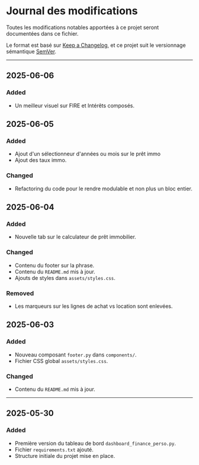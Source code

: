 # Journal des modifications

Toutes les modifications notables apportées à ce projet seront documentées dans ce fichier.

Le format est basé sur [Keep a Changelog](https://keepachangelog.com/fr/1.0.0/), et ce projet suit le versionnage sémantique [SemVer](https://semver.org/lang/fr/).

---

## 2025-06-06

### Added

- Un meilleur visuel sur FIRE et Intérêts composés.

## 2025-06-05

### Added

- Ajout d'un sélectionneur d'années ou mois sur le prêt immo
- Ajout des taux immo.

### Changed

- Refactoring du code pour le rendre modulable et non plus un bloc entier.

## 2025-06-04

### Added

- Nouvelle tab sur le calculateur de prêt immobilier.

### Changed

- Contenu du footer sur la phrase.
- Contenu du `README.md` mis à jour.
- Ajouts de styles dans `assets/styles.css`.

### Removed

- Les marqueurs sur les lignes de achat vs location sont enlevées.

## 2025-06-03

### Added

- Nouveau composant `footer.py` dans `components/`.
- Fichier CSS global `assets/styles.css`.

### Changed

- Contenu du `README.md` mis à jour.

---

## 2025-05-30

### Added

- Première version du tableau de bord `dashboard_finance_perso.py`.
- Fichier `requirements.txt` ajouté.
- Structure initiale du projet mise en place.
